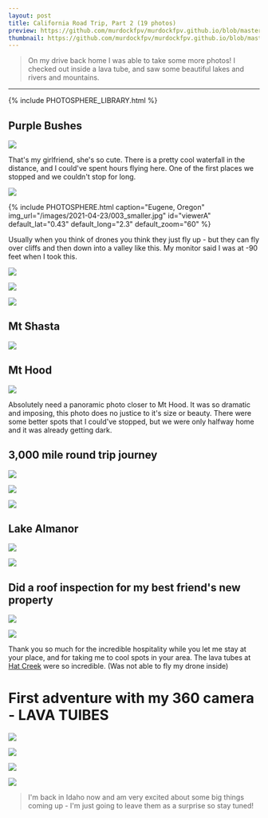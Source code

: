 ```yaml
---
layout: post
title: California Road Trip, Part 2 (19 photos)
preview: https://github.com/murdockfpv/murdockfpv.github.io/blob/master/images/2021-04-23/360_02.jpg?raw=true
thumbnail: https://github.com/murdockfpv/murdockfpv.github.io/blob/master/images/2021-04-23/360_02.jpg?raw=true
---
```


> On my drive back home I was able to take some more photos! I checked out inside a lava tube, and saw some beautiful lakes and rivers and mountains.

___


{% include PHOTOSPHERE_LIBRARY.html %}

## Purple Bushes

![](https://github.com/murdockfpv/murdockfpv.github.io/blob/master/images/2021-04-23/002.jpg?raw=true)

That's my girlfriend, she's so cute. There is a pretty cool waterfall in the distance, and I could've spent hours flying here. One of the first places we stopped and we couldn't stop for long.

![](https://github.com/murdockfpv/murdockfpv.github.io/blob/master/images/2021-04-23/001.jpg?raw=true)

{% include PHOTOSPHERE.html caption="Eugene, Oregon" img_url="/images/2021-04-23/003_smaller.jpg" id="viewerA" default_lat="0.43" default_long="2.3" default_zoom="60" %}

Usually when you think of drones you think they just fly up - but they can fly over cliffs and then down into a valley like this. My monitor said I was at -90 feet when I took this.

![](https://github.com/murdockfpv/murdockfpv.github.io/blob/master/images/2021-04-23/004.jpg?raw=true)

![](https://github.com/murdockfpv/murdockfpv.github.io/blob/master/images/2021-04-23/005.jpg?raw=true)

![](https://github.com/murdockfpv/murdockfpv.github.io/blob/master/images/2021-04-23/006.jpg?raw=true)

## Mt Shasta

![](https://github.com/murdockfpv/murdockfpv.github.io/blob/master/images/2021-04-23/007.jpg?raw=true)

## Mt Hood

![](https://github.com/murdockfpv/murdockfpv.github.io/blob/master/images/2021-04-23/008.jpg?raw=true)

Absolutely need a panoramic photo closer to Mt Hood. It was so dramatic and imposing, this photo does no justice to it's size or beauty. There were some better spots that I could've stopped, but we were only halfway home and it was already getting dark.

## 3,000 mile round trip journey

![](https://github.com/murdockfpv/murdockfpv.github.io/blob/master/images/2021-04-23/013.jpg?raw=true)

![](https://github.com/murdockfpv/murdockfpv.github.io/blob/master/images/2021-04-23/009.jpg?raw=true)

![](https://github.com/murdockfpv/murdockfpv.github.io/blob/master/images/2021-04-23/010.jpg?raw=true)

## Lake Almanor

![](https://github.com/murdockfpv/murdockfpv.github.io/blob/master/images/2021-04-23/014.jpg?raw=true)

![](https://github.com/murdockfpv/murdockfpv.github.io/blob/master/images/2021-04-23/015.jpg?raw=true)

## Did a roof inspection for my best friend's new property

![](https://github.com/murdockfpv/murdockfpv.github.io/blob/master/images/2021-04-23/011.jpg?raw=true)

![](https://github.com/murdockfpv/murdockfpv.github.io/blob/master/images/2021-04-23/012.jpg?raw=true)

Thank you so much for the incredible hospitality while you let me stay at your place, and for taking me to cool spots in your area. The lava tubes at [Hat Creek](https://www.fs.usda.gov/recarea/lassen/recarea/?recid=11435) were so incredible. (Was not able to fly my drone inside)

# First adventure with my 360 camera - LAVA TUIBES

![](https://github.com/murdockfpv/murdockfpv.github.io/blob/master/images/2021-04-23/360_01.jpg?raw=true)

![](https://github.com/murdockfpv/murdockfpv.github.io/blob/master/images/2021-04-23/360_02.jpg?raw=true)

![](https://github.com/murdockfpv/murdockfpv.github.io/blob/master/images/2021-04-23/016.jpg?raw=true)

![](https://github.com/murdockfpv/murdockfpv.github.io/blob/master/images/2021-04-23/017.jpg?raw=true)

> I'm back in Idaho now and am very excited about some big things coming up - I'm just going to leave them as a surprise so stay tuned!
